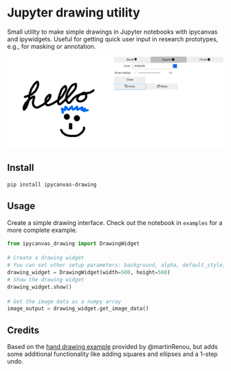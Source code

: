 # Jupyter drawing utility
Small utility to make simple drawings in Jupyter notebooks with ipycanvas and ipywidgets.
Useful for getting quick user input in research prototypes, e.g., for masking or annotation.

![Example usage](img/example_screenshot.png)


## Install
```bash
pip install ipycanvas-drawing
```

## Usage
Create a simple drawing interface. Check out the notebook in `examples` for a more complete example.

```python
from ipycanvas_drawing import DrawingWidget

# Create a drawing widget
# You can set other setup parameters: background, alpha, default_style, default_radius
drawing_widget = DrawingWidget(width=500, height=500) 
# Show the drawing widget
drawing_widget.show()

# Get the image data as a numpy array
image_output = drawing_widget.get_image_data()
```

## Credits
Based on the [hand drawing example](https://github.com/martinRenou/ipycanvas/blob/master/examples/hand_drawing.ipynb) provided by @martinRenou, but adds some additional functionality like adding squares and ellipses and a 1-step undo.
